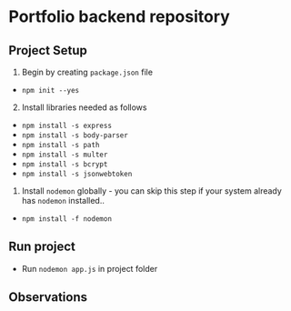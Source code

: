# Portfolio backend repository

## Project Setup

1. Begin by creating `package.json` file
- `npm init --yes`


2. Install libraries needed as follows
- `npm install -s express`
- `npm install -s body-parser`
- `npm install -s path`
- `npm install -s multer`
- `npm install -s bcrypt`
- `npm install -s jsonwebtoken`

1. Install `nodemon` globally - you can skip this step if your system already has `nodemon` installed..
- `npm install -f nodemon`

## Run project
- Run `nodemon app.js` in project folder


## Observations
